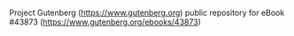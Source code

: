 Project Gutenberg (https://www.gutenberg.org) public repository for eBook #43873 (https://www.gutenberg.org/ebooks/43873)

